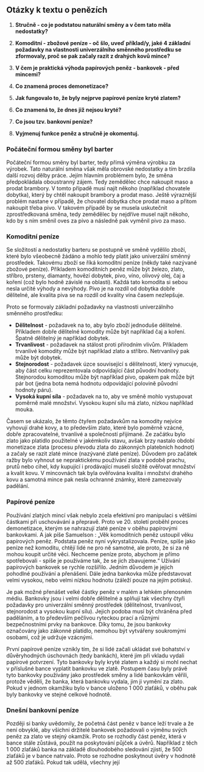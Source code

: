 
## Otázky k textu o penězích

1. **Stručně - co je podstatou naturální směny a v čem tato měla nedostatky?**

2. **Komoditní - zbožové peníze - oč šlo, uveď příklad/y, jaké 4 základní požadavky na vlastnosti univerzálního směnného prostředku se zformovaly, proč se pak začaly razit z drahých kovů mince?**

3. **V čem je praktická výhoda papírových peněz - bankovek - před mincemi?**

4. **Co znamená proces demonetizace?**

5. **Jak fungovalo to, že byly nejprve papírové peníze kryté zlatem?**

6. **Co znamená to, že dnes již nejsou kryté?**

7. **Co jsou tzv. bankovní peníze?**

8. **Vyjmenuj funkce peněz a stručně je okomentuj.**



### Počáteční formou směny byl barter

Počáteční formou směny byl barter, tedy přímá výměna výrobku za výrobek. Tato naturální směna však měla obrovské nedostatky a tím brzdila další rozvoj dělby práce. Jejím hlavním problémem bylo, že směna předpokládala oboustranný zájem. Tedy zemědělec chce nakoupit maso a prodat brambory. V tomto případě musí najít někoho (například chovatele dobytka), který by chtěl nakoupit brambory a prodat maso. Ještě výraznější problém nastane v případě, že chovatel dobytka chce prodat maso a přitom nakoupit třeba pivo. V takovém případě by se musela uskutečnit zprostředkovaná směna, tedy zemědělec by nejdříve musel najít někoho, kdo by s ním směnil oves za pivo a následně pak vyměnil pivo za maso.

### Komoditní peníze

Se složitostí a nedostatky barteru se postupně ve směně vydělilo zboží, které bylo všeobecně žádáno a mohlo tedy platit jako univerzální směnný prostředek. Takovému zboží se říká komoditní peníze (někdy také nazývané zbožové peníze). Příkladem komoditních peněz může být železo, zlato, stříbro, prsteny, diamanty, hovězí dobytek, pivo, víno, olivový olej, čaj a koření (což bylo hodně závislé na oblasti). Každá tato komodita si sebou nesla určité výhody a nevýhody. Pivo je na rozdíl od dobytka dobře dělitelné, ale kvalita piva se na rozdíl od kvality vína časem nezlepšuje. 

Proto se formovaly základní požadavky na vlastnosti univerzálního směnného prostředku:
- **Dělitelnost** - požadavek na to, aby bylo zboží jednoduše dělitelné. Příkladem dobře dělitelné komodity může být například čaj a koření. Špatně dělitelný je například dobytek.
- **Trvanlivost** - požadavek na stálost proti přírodním vlivům. Příkladem trvanlivé komodity může být například zlato a stříbro. Netrvanlivý pak může být dobytek.
- **Stejnorodost** - požadavek úzce související s dělitelností, který vynucuje, aby část celku reprezentovala odpovídající část původní hodnoty. Stejnorodou komoditou může být například pivo, opakem pak může být pár bot (jedna bota nemá hodnotu odpovídající polovině původní hodnoty páru).
- **Vysoká kupní síla** - požadavek na to, aby ve směně mohlo vystupovat poměrně malé množství. Vysokou kupní sílu má zlato, nízkou například mouka.

Časem se ukázalo, že těmto čtyřem požadavkům na komodity nejvíce vyhovují drahé kovy, a to především zlato, které bylo poměrně vzácné, dobře zpracovatelné, trvanlivé a společností přijímané. Ze začátku bylo zlato jako platidlo použitelné v jakémkoliv stavu, avšak brzy nastalo období monetizace zlata (procesu převodu zlata do zákonných platebních hodnot) a začaly se razit zlaté mince (nazývané zlaté peníze). Důvodem pro začátek ražby bylo vyhnout se nepraktickému používání zlata v podobě prachu, prutů nebo cihel, kdy kupující i prodávající museli složitě ověřovat množství a kvalit kovu. V mincovnách tak byla ověřována kvalita i množství drahého kovu a samotná mince pak nesla ochranné známky, které zamezovaly padělání.

### Papírové peníze

Používání zlatých mincí však nebylo zcela efektivní pro manipulaci s většími částkami při uschovávání a přepravě. Proto ve 20. století proběhl proces demonetizace, kterým se nahrazují zlaté peníze v oběhu papírovými bankovkami. A jak píše Samuelson : „Věk komoditních peněz ustoupil věku papírových peněz. Podstata peněz nyní vykrystalizovala. Peníze, spíše jako peníze než komoditu, chtějí lidé ne pro ně samotné, ale proto, že si za ně mohou koupit určité věci. Nechceme peníze proto, abychom je přímo spotřebovali - spíše je používáme tak, že se jich zbavujeme.“ Užívání papírových bankovek se rychle rozšířilo. Jedním důvodem je jejich pohodlné používání a přenášení. Dále jedna bankovka může představovat velmi vysokou, nebo velmi nízkou hodnotu (záleží pouze na jejím potisku). 

Je pak možné přenášet velké částky peněz v malém a lehkém přenosném médiu. Bankovky jsou i velmi dobře dělitelné a splňují tak všechny čtyři požadavky pro univerzální směnný prostředek (dělitelnost, trvanlivost, stejnorodost a vysokou kupní sílu). Jejich podoba musí být chráněna před paděláním, a to především pečlivou ryteckou prací a různými bezpečnostními prvky na bankovce. Díky tomu, že jsou bankovky označovány jako zákonné platidlo, nemohou být vytvářeny soukromými osobami, což je udržuje vzácnými.

První papírové peníze vznikly tím, že si lidé začali ukládat své bohatství v důvěryhodných úschovnách (tedy bankách), které jim při vkladu vydali papírové potvrzení. Tyto bankovky byly kryté zlatem a každý si mohl nechat v příslušné bance vyplatit bankovku ve zlatě. Postupem času byly právě tyto bankovky používány jako prostředek směny a lidé bankovkám věřili, protože věděli, že banka, která bankovku vydala, jim ji vymění za zlato. Pokud v jednom okamžiku bylo v bance uloženo 1 000 zlaťáků, v oběhu pak byly bankovky ve stejné celkové hodnotě.

### Dnešní bankovní peníze

Později si banky uvědomily, že početná část peněz v bance leží trvale a že není obvyklé, aby všichni držitelé bankovek požadovali o výměnu svých peněz za zlato ve stejný okamžik. Proto se rozhodly část peněz, která v bance stále zůstává, použít na poskytování půjček a úvěrů. Například z těch 1 000 zlaťáků banka na základě dlouhodobého sledování zjistí, že 500 zlaťáků je v bance natrvalo. Proto se rozhodne poskytnout úvěry v hodnotě až 500 zlaťáků. Pokud tak udělá, všechny její
